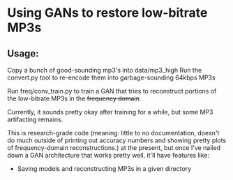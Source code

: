 # Using GANs to restore low-bitrate MP3s
## Usage:
Copy a bunch of good-sounding mp3's into data/mp3_high
Run the convert.py tool to re-encode them into garbage-sounding 64kbps MP3s

Run freq/conv_train.py to train a GAN that tries to reconstruct portions of the low-bitrate MP3s in the ~~frequency domain~~.

Currently, it sounds pretty okay after training for a while, but some MP3 artifacting remains.

This is research-grade code (meaning: little to no documentation, doesn't do much outside of printing out accuracy numbers and showing pretty plots of frequency-domain reconstructions.) at the present, but once I've nailed down a GAN architecture that works pretty well, it'll have features like:
- Saving models and reconstructing MP3s in a given directory
